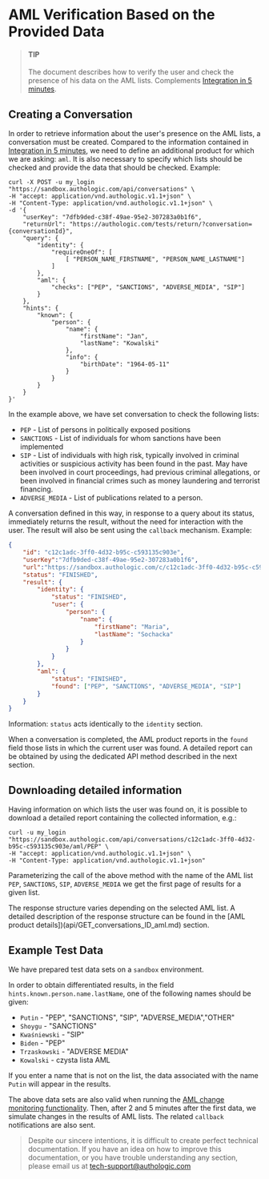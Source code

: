 # AML Verification Based on the Provided Data

<!-- theme: info -->
> #### TIP
>
> The document describes how to verify the user and check the presence of his data on the AML lists.
> Complements [Integration in 5 minutes](5minutesTutorial.md).

## Creating a Conversation

In order to retrieve information about the user's presence on the AML lists, a conversation must be created. 
Compared to the information contained in [Integration in 5 minutes](5minutesTutorial.md), we need to define an 
additional product for which we are asking: `aml`. It is also necessary to specify which lists should be checked 
and provide the data that should be checked. Example:

```shell
curl -X POST -u my_login "https://sandbox.authologic.com/api/conversations" \
-H "accept: application/vnd.authologic.v1.1+json" \
-H "Content-Type: application/vnd.authologic.v1.1+json" \
-d '{
    "userKey": "7dfb9ded-c38f-49ae-95e2-307283a0b1f6",
    "returnUrl": "https://authologic.com/tests/return/?conversation={conversationId}",
    "query": {
        "identity": {
            "requireOneOf": [
                [ "PERSON_NAME_FIRSTNAME", "PERSON_NAME_LASTNAME"]
            ]
        },
        "aml": {
            "checks": ["PEP", "SANCTIONS", "ADVERSE_MEDIA", "SIP"]
        }
    },
    "hints": {
        "known": {
            "person": {
                "name": {
                    "firstName": "Jan",
                    "lastName": "Kowalski"
                },
                "info": {
                    "birthDate": "1964-05-11"
                }
            }
        }
    }
}'
```

In the example above, we have set conversation to check the following lists:

- `PEP` - List of persons in politically exposed positions
- `SANCTIONS` - List of individuals for whom sanctions have been implemented
- `SIP` - List of individuals with high risk, typically involved in criminal activities or suspicious activity has been found in the past. May have been involved in court proceedings, had previous criminal allegations, or been involved in financial crimes such as money laundering and terrorist financing.
- `ADVERSE_MEDIA` - List of publications related to a person.

A conversation defined in this way, in response to a query about its status, immediately returns the result, without the 
need for interaction with the user. The result will also be sent using the `callback` mechanism. Example:

```json
{
    "id": "c12c1adc-3ff0-4d32-b95c-c593135c903e",
    "userKey":"7dfb9ded-c38f-49ae-95e2-307283a0b1f6",
    "url":"https://sandbox.authologic.com/c/c12c1adc-3ff0-4d32-b95c-c593135c903e",
    "status": "FINISHED",
    "result": {
        "identity": {
            "status": "FINISHED",
            "user": {
                "person": {
                    "name": {
                        "firstName": "Maria",
                        "lastName": "Sochacka"
                    }
                }
            }
        },
        "aml": {
            "status": "FINISHED",
            "found": ["PEP", "SANCTIONS", "ADVERSE_MEDIA", "SIP"]
        }
    }
}
```

Information: `status` acts identically to the `identity` section.

When a conversation is completed, the AML product reports in the `found` field those lists in which the
current user was found. A detailed report can be obtained by using the dedicated API method described
in the next section.

## Downloading detailed information

Having information on which lists the user was found on, it is possible to download a detailed report containing 
the collected information, e.g.:

```shell
curl -u my_login "https://sandbox.authologic.com/api/conversations/c12c1adc-3ff0-4d32-b95c-c593135c903e/aml/PEP" \
-H "accept: application/vnd.authologic.v1.1+json" \
-H "Content-Type: application/vnd.authologic.v1.1+json"
```

Parameterizing the call of the above method with the name of the AML list `PEP`, `SANCTIONS`, `SIP`, `ADVERSE_MEDIA` 
we get the first page of results for a given list.

The response structure varies depending on the selected AML list. A detailed description of the response structure can be found in the 
[AML product details])(api/GET_conversations_ID_aml.md) section.

## Example Test Data

We have prepared test data sets on a `sandbox` environment.

In order to obtain differentiated results, in the field `hints.known.person.name.lastName`, one of the following names should be given:

- `Putin` - "PEP", "SANCTIONS", "SIP", "ADVERSE_MEDIA","OTHER"
- `Shoygu` - "SANCTIONS"
- `Kwaśniewski` - "SIP"
- `Biden` - "PEP"
- `Trzaskowski` - "ADVERSE MEDIA"
- `Kowalski` - czysta lista AML

If you enter a name that is not on the list, the data associated with the name `Putin` will appear in the results.

The above data sets are also valid when running the [AML change monitoring functionality](product-aml-subscription.md).
Then, after 2 and 5 minutes after the first data, we simulate changes in the results of AML lists. The related `callback` 
notifications are also sent.

<!-- theme: info -->
>
> Despite our sincere intentions, it is difficult to create perfect technical documentation.
> If you have an idea on how to improve this documentation, or you have trouble understanding any section,
> please email us at tech-support@authologic.com
